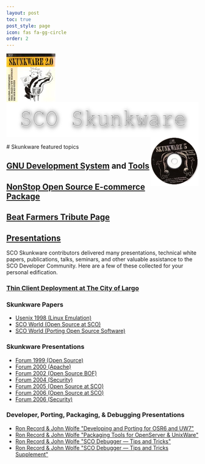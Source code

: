 ```yaml
---
layout: post
toc: true
post_style: page
icon: fas fa-gg-circle
order: 2
---
```


<div align="center">
  <a href="/skunkware/pics/jpg/skunkware_2.0.jpg">
  <img
    align="left"
    src="/skunkware/pics/jpg/skunkware_2.0_small.jpg"
    style="width:128;height:128"
    alt=""/></a>
  <img
    align="center"
  src="/skunkware/images/skunkware.png"
    style="width:643;height:116"
    alt="Skunkware"/>
  <a href="/skunkware/pics/jpg/skunkware_5.jpg">
  <img
    align="right"
   src="/assets/skunkware.png"
    style="width:128;height:128"
    alt=""/></a>
</div>
<br />
# Skunkware featured topics

## [GNU Development System](/skunkware.dev/skunkware/gds/) and [Tools](/skunkware.dev/skunkware/devtools/)

## [NonStop Open Source E-commerce Package](/skunkware/ecom/)

## [Beat Farmers Tribute Page](/skunkware/95/farmhand.html)

## [Presentations](/skunkware/talks/presentations.html)

SCO Skunkware contributors delivered many presentations,
technical white papers, publications, talks, seminars, and
other valuable assistance to the SCO Developer Community.
Here are a few of these collected for your personal edification.

### [Thin Client Deployment at The City of Largo](/skunkware/largo/)

### Skunkware Papers

- [Usenix 1998 (Linux Emulation)](/skunkware/emulators/lxrun/html/index.html)
- [SCO World (Open Source at SCO)](/skunkware/sgmldocs/html/scoworld.html)
- [SCO World (Porting Open Source Software)](/skunkware/porting/scoworld-two/t1.html)

### Skunkware Presentations

- [Forum 1999 (Open Source)](/skunkware/intro99/index.html)
- [Forum 2000 (Apache)](/skunkware/apache/slides/index.html)
- [Forum 2002 (Open Source BOF)](/skunkware/talks/forum2002/html)
- [Forum 2004 (Security)](/skunkware/talks/forum2004/security/html/index.html)
- [Forum 2005 (Open Source at SCO)](/skunkware/talks/forum2005/html/index.html)
- [Forum 2006 (Open Source at SCO)](/skunkware/talks/forum2006/html/index.html)
- [Forum 2006 (Security)](/skunkware/talks/forum2006/security/html/index.html)

### Developer, Porting, Packaging, &amp; Debugging Presentations

- [Ron Record &amp; John Wolfe "Developing and Porting for OSR6 and UW7"](/skunkware/talks/forum2008/Record_Wolfe_Developing_and_Porting.pdf)
- [Ron Record &amp; John Wolfe "Packaging Tools for OpenServer &amp; UnixWare"](/skunkware/talks/forum2008/Record_Wolfe_Packaging_Tools_OSR6_UW714.pdf)
- [Ron Record &amp; John Wolfe "SCO Debugger &mdash; Tips and Tricks"](/skunkware/talks/forum2008/Record_Wolfe_SCO_Debugger_tips_and_tricks.pdf)
- [Ron Record &amp; John Wolfe "SCO Debugger &mdash; Tips and Tricks Supplement"](/skunkware/talks/forum2008/Debug_for_GDB_Users.html)
